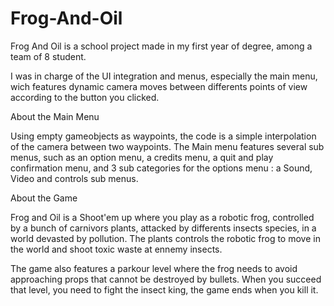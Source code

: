 # Frog-And-Oil
Frog And Oil is a school project made in my first year of degree, among a team of 8 student.

I was in charge of the UI integration and menus, especially the main menu, wich features dynamic camera moves between differents points of view according to the button
you clicked.

About the Main Menu

Using empty gameobjects as waypoints, the code is a simple interpolation of the camera between two waypoints.
The Main menu features several sub menus, such as an option menu, a credits menu, a quit and play confirmation menu,
and 3 sub categories for the options menu : a Sound, Video and controls sub menus.

About the Game

Frog and Oil is a Shoot'em up where you play as a robotic frog, controlled by a bunch of carnivors plants, attacked by differents insects species, 
in a world devasted by pollution. The plants controls the robotic frog to move in the world and shoot toxic waste at ennemy insects.

The game also features a parkour level where the frog needs to avoid approaching props that cannot be destroyed by bullets. When you succeed that level, 
you need to fight the insect king, the game ends when you kill it.


